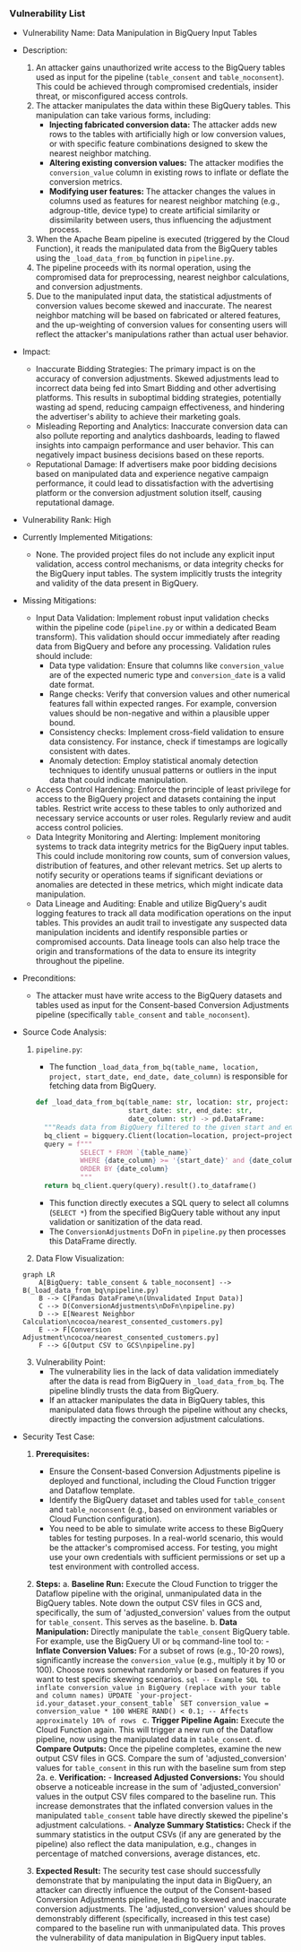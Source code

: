 ### Vulnerability List

- Vulnerability Name: Data Manipulation in BigQuery Input Tables
- Description:
    1. An attacker gains unauthorized write access to the BigQuery tables used as input for the pipeline (`table_consent` and `table_noconsent`). This could be achieved through compromised credentials, insider threat, or misconfigured access controls.
    2. The attacker manipulates the data within these BigQuery tables. This manipulation can take various forms, including:
        - **Injecting fabricated conversion data:** The attacker adds new rows to the tables with artificially high or low conversion values, or with specific feature combinations designed to skew the nearest neighbor matching.
        - **Altering existing conversion values:** The attacker modifies the `conversion_value` column in existing rows to inflate or deflate the conversion metrics.
        - **Modifying user features:** The attacker changes the values in columns used as features for nearest neighbor matching (e.g., adgroup-title, device type) to create artificial similarity or dissimilarity between users, thus influencing the adjustment process.
    3. When the Apache Beam pipeline is executed (triggered by the Cloud Function), it reads the manipulated data from the BigQuery tables using the `_load_data_from_bq` function in `pipeline.py`.
    4. The pipeline proceeds with its normal operation, using the compromised data for preprocessing, nearest neighbor calculations, and conversion adjustments.
    5. Due to the manipulated input data, the statistical adjustments of conversion values become skewed and inaccurate. The nearest neighbor matching will be based on fabricated or altered features, and the up-weighting of conversion values for consenting users will reflect the attacker's manipulations rather than actual user behavior.
- Impact:
    - Inaccurate Bidding Strategies: The primary impact is on the accuracy of conversion adjustments. Skewed adjustments lead to incorrect data being fed into Smart Bidding and other advertising platforms. This results in suboptimal bidding strategies, potentially wasting ad spend, reducing campaign effectiveness, and hindering the advertiser's ability to achieve their marketing goals.
    - Misleading Reporting and Analytics: Inaccurate conversion data can also pollute reporting and analytics dashboards, leading to flawed insights into campaign performance and user behavior. This can negatively impact business decisions based on these reports.
    - Reputational Damage: If advertisers make poor bidding decisions based on manipulated data and experience negative campaign performance, it could lead to dissatisfaction with the advertising platform or the conversion adjustment solution itself, causing reputational damage.
- Vulnerability Rank: High
- Currently Implemented Mitigations:
    - None. The provided project files do not include any explicit input validation, access control mechanisms, or data integrity checks for the BigQuery input tables. The system implicitly trusts the integrity and validity of the data present in BigQuery.
- Missing Mitigations:
    - Input Data Validation: Implement robust input validation checks within the pipeline code (`pipeline.py` or within a dedicated Beam transform). This validation should occur immediately after reading data from BigQuery and before any processing. Validation rules should include:
        - Data type validation: Ensure that columns like `conversion_value` are of the expected numeric type and `conversion_date` is a valid date format.
        - Range checks: Verify that conversion values and other numerical features fall within expected ranges. For example, conversion values should be non-negative and within a plausible upper bound.
        - Consistency checks: Implement cross-field validation to ensure data consistency. For instance, check if timestamps are logically consistent with dates.
        - Anomaly detection: Employ statistical anomaly detection techniques to identify unusual patterns or outliers in the input data that could indicate manipulation.
    - Access Control Hardening: Enforce the principle of least privilege for access to the BigQuery project and datasets containing the input tables. Restrict write access to these tables to only authorized and necessary service accounts or user roles. Regularly review and audit access control policies.
    - Data Integrity Monitoring and Alerting: Implement monitoring systems to track data integrity metrics for the BigQuery input tables. This could include monitoring row counts, sum of conversion values, distribution of features, and other relevant metrics. Set up alerts to notify security or operations teams if significant deviations or anomalies are detected in these metrics, which might indicate data manipulation.
    - Data Lineage and Auditing: Enable and utilize BigQuery's audit logging features to track all data modification operations on the input tables. This provides an audit trail to investigate any suspected data manipulation incidents and identify responsible parties or compromised accounts. Data lineage tools can also help trace the origin and transformations of the data to ensure its integrity throughout the pipeline.
- Preconditions:
    - The attacker must have write access to the BigQuery datasets and tables used as input for the Consent-based Conversion Adjustments pipeline (specifically `table_consent` and `table_noconsent`).
- Source Code Analysis:
    1. `pipeline.py`:
        - The function `_load_data_from_bq(table_name, location, project, start_date, end_date, date_column)` is responsible for fetching data from BigQuery.
        ```python
        def _load_data_from_bq(table_name: str, location: str, project: str,
                               start_date: str, end_date: str,
                               date_column: str) -> pd.DataFrame:
          """Reads data from BigQuery filtered to the given start and end date."""
          bq_client = bigquery.Client(location=location, project=project)
          query = f"""
                   SELECT * FROM `{table_name}`
                   WHERE {date_column} >= '{start_date}' and {date_column} < '{end_date}'
                   ORDER BY {date_column}
                   """
          return bq_client.query(query).result().to_dataframe()
        ```
        - This function directly executes a SQL query to select all columns (`SELECT *`) from the specified BigQuery table without any input validation or sanitization of the data read.
        - The `ConversionAdjustments` DoFn in `pipeline.py` then processes this DataFrame directly.

    2. Data Flow Visualization:

    ```mermaid
    graph LR
        A[BigQuery: table_consent & table_noconsent] --> B(_load_data_from_bq\npipeline.py)
        B --> C[Pandas DataFrame\n(Unvalidated Input Data)]
        C --> D(ConversionAdjustments\nDoFn\npipeline.py)
        D --> E[Nearest Neighbor Calculation\ncocoa/nearest_consented_customers.py]
        E --> F[Conversion Adjustment\ncocoa/nearest_consented_customers.py]
        F --> G[Output CSV to GCS\npipeline.py]
    ```

    3. Vulnerability Point:
        - The vulnerability lies in the lack of data validation immediately after the data is read from BigQuery in `_load_data_from_bq`. The pipeline blindly trusts the data from BigQuery.
        - If an attacker manipulates the data in BigQuery tables, this manipulated data flows through the pipeline without any checks, directly impacting the conversion adjustment calculations.

- Security Test Case:
    1. **Prerequisites:**
        - Ensure the Consent-based Conversion Adjustments pipeline is deployed and functional, including the Cloud Function trigger and Dataflow template.
        - Identify the BigQuery dataset and tables used for `table_consent` and `table_noconsent` (e.g., based on environment variables or Cloud Function configuration).
        - You need to be able to simulate write access to these BigQuery tables for testing purposes. In a real-world scenario, this would be the attacker's compromised access. For testing, you might use your own credentials with sufficient permissions or set up a test environment with controlled access.

    2. **Steps:**
        a. **Baseline Run:** Execute the Cloud Function to trigger the Dataflow pipeline with the original, unmanipulated data in the BigQuery tables. Note down the output CSV files in GCS and, specifically, the sum of 'adjusted_conversion' values from the output for `table_consent`. This serves as the baseline.
        b. **Data Manipulation:** Directly manipulate the `table_consent` BigQuery table. For example, use the BigQuery UI or `bq` command-line tool to:
            - **Inflate Conversion Values:** For a subset of rows (e.g., 10-20 rows), significantly increase the `conversion_value` (e.g., multiply it by 10 or 100). Choose rows somewhat randomly or based on features if you want to test specific skewing scenarios.
            ```sql
            -- Example SQL to inflate conversion_value in BigQuery (replace with your table and column names)
            UPDATE `your-project-id.your_dataset.your_consent_table`
            SET conversion_value = conversion_value * 100
            WHERE RAND() < 0.1; -- Affects approximately 10% of rows
            ```
            c. **Trigger Pipeline Again:** Execute the Cloud Function again. This will trigger a new run of the Dataflow pipeline, now using the manipulated data in `table_consent`.
        d. **Compare Outputs:** Once the pipeline completes, examine the new output CSV files in GCS. Compare the sum of 'adjusted_conversion' values for `table_consent` in this run with the baseline sum from step 2a.
        e. **Verification:**
            - **Increased Adjusted Conversions:** You should observe a noticeable increase in the sum of 'adjusted_conversion' values in the output CSV files compared to the baseline run. This increase demonstrates that the inflated conversion values in the manipulated `table_consent` table have directly skewed the pipeline's adjustment calculations.
            - **Analyze Summary Statistics:** Check if the summary statistics in the output CSVs (if any are generated by the pipeline) also reflect the data manipulation, e.g., changes in percentage of matched conversions, average distances, etc.

    3. **Expected Result:** The security test case should successfully demonstrate that by manipulating the input data in BigQuery, an attacker can directly influence the output of the Consent-based Conversion Adjustments pipeline, leading to skewed and inaccurate conversion adjustments. The 'adjusted_conversion' values should be demonstrably different (specifically, increased in this test case) compared to the baseline run with unmanipulated data. This proves the vulnerability of data manipulation in BigQuery input tables.
